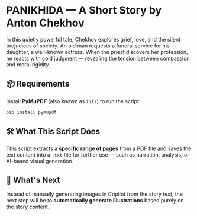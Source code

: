 # PANIKHIDA — A Short Story by Anton Chekhov

In this quietly powerful tale, Chekhov explores grief, love, and the silent prejudices of society.
An old man requests a funeral service for his daughter, a well-known actress.
When the priest discovers her profession, he reacts with cold judgment — revealing the tension between compassion and moral rigidity.

## 📦 Requirements

Install **PyMuPDF** (also known as `fitz`) to run the script:

```bash
pip install pymupdf
```

## 🛠️ What This Script Does

This script extracts a **specific range of pages** from a PDF file and saves the text content into a `.txt` file for further use — such as narration, analysis, or AI-based visual generation.

## 🧪 What's Next

Instead of manually generating images in Copilot from the story text,
the next step will be to **automatically generate illustrations** based purely on the story content.